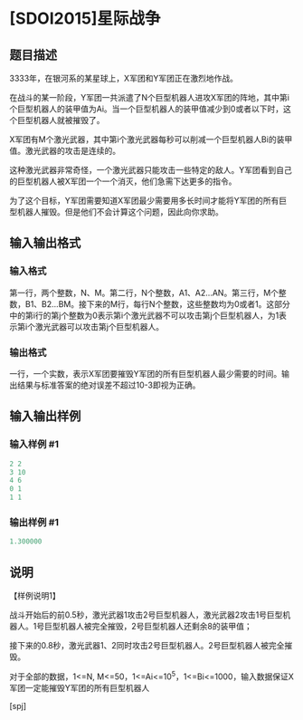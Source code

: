 # [SDOI2015]星际战争

## 题目描述

3333年，在银河系的某星球上，X军团和Y军团正在激烈地作战。

在战斗的某一阶段，Y军团一共派遣了N个巨型机器人进攻X军团的阵地，其中第i个巨型机器人的装甲值为Ai。当一个巨型机器人的装甲值减少到0或者以下时，这个巨型机器人就被摧毁了。

X军团有M个激光武器，其中第i个激光武器每秒可以削减一个巨型机器人Bi的装甲值。激光武器的攻击是连续的。

这种激光武器非常奇怪，一个激光武器只能攻击一些特定的敌人。Y军团看到自己的巨型机器人被X军团一个一个消灭，他们急需下达更多的指令。

为了这个目标，Y军团需要知道X军团最少需要用多长时间才能将Y军团的所有巨型机器人摧毁。但是他们不会计算这个问题，因此向你求助。

## 输入输出格式

### 输入格式

第一行，两个整数，N、M。第二行，N个整数，A1、A2...AN。第三行，M个整数，B1、B2...BM。接下来的M行，每行N个整数，这些整数均为0或者1。这部分中的第i行的第j个整数为0表示第i个激光武器不可以攻击第j个巨型机器人，为1表示第i个激光武器可以攻击第j个巨型机器人。

### 输出格式

一行，一个实数，表示X军团要摧毁Y军团的所有巨型机器人最少需要的时间。输出结果与标准答案的绝对误差不超过10-3即视为正确。

## 输入输出样例

### 输入样例 #1

```cpp
2 2
3 10
4 6
0 1
1 1
```


### 输出样例 #1

```cpp
1.300000
```


## 说明

【样例说明1】

战斗开始后的前0.5秒，激光武器1攻击2号巨型机器人，激光武器2攻击1号巨型机器人。1号巨型机器人被完全摧毁，2号巨型机器人还剩余8的装甲值；

接下来的0.8秒，激光武器1、2同时攻击2号巨型机器人。2号巨型机器人被完全摧毁。

对于全部的数据，1<=N, M<=50，1<=Ai<=$10^5$，1<=Bi<=1000，输入数据保证X军团一定能摧毁Y军团的所有巨型机器人

[spj]

